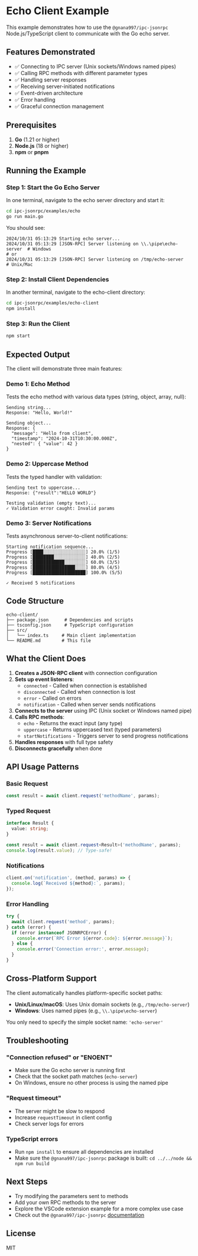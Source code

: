 # Echo Client Example

This example demonstrates how to use the `@gnana997/ipc-jsonrpc` Node.js/TypeScript client to communicate with the Go echo server.

## Features Demonstrated

- ✅ Connecting to IPC server (Unix sockets/Windows named pipes)
- ✅ Calling RPC methods with different parameter types
- ✅ Handling server responses
- ✅ Receiving server-initiated notifications
- ✅ Event-driven architecture
- ✅ Error handling
- ✅ Graceful connection management

## Prerequisites

1. **Go** (1.21 or higher)
2. **Node.js** (18 or higher)
3. **npm** or **pnpm**

## Running the Example

### Step 1: Start the Go Echo Server

In one terminal, navigate to the echo server directory and start it:

```bash
cd ipc-jsonrpc/examples/echo
go run main.go
```

You should see:
```
2024/10/31 05:13:29 Starting echo server...
2024/10/31 05:13:29 [JSON-RPC] Server listening on \\.\pipe\echo-server  # Windows
# or
2024/10/31 05:13:29 [JSON-RPC] Server listening on /tmp/echo-server       # Unix/Mac
```

### Step 2: Install Client Dependencies

In another terminal, navigate to the echo-client directory:

```bash
cd ipc-jsonrpc/examples/echo-client
npm install
```

### Step 3: Run the Client

```bash
npm start
```

## Expected Output

The client will demonstrate three main features:

### Demo 1: Echo Method
Tests the echo method with various data types (string, object, array, null):
```
Sending string...
Response: "Hello, World!"

Sending object...
Response: {
  "message": "Hello from client",
  "timestamp": "2024-10-31T10:30:00.000Z",
  "nested": { "value": 42 }
}
```

### Demo 2: Uppercase Method
Tests the typed handler with validation:
```
Sending text to uppercase...
Response: {"result":"HELLO WORLD"}

Testing validation (empty text)...
✓ Validation error caught: Invalid params
```

### Demo 3: Server Notifications
Tests asynchronous server-to-client notifications:
```
Starting notification sequence...
Progress [████░░░░░░░░░░░░░░░░] 20.0% (1/5)
Progress [████████░░░░░░░░░░░░] 40.0% (2/5)
Progress [████████████░░░░░░░░] 60.0% (3/5)
Progress [████████████████░░░░] 80.0% (4/5)
Progress [████████████████████] 100.0% (5/5)

✓ Received 5 notifications
```

## Code Structure

```
echo-client/
├── package.json      # Dependencies and scripts
├── tsconfig.json     # TypeScript configuration
├── src/
│   └── index.ts     # Main client implementation
└── README.md        # This file
```

## What the Client Does

1. **Creates a JSON-RPC client** with connection configuration
2. **Sets up event listeners**:
   - `connected` - Called when connection is established
   - `disconnected` - Called when connection is lost
   - `error` - Called on errors
   - `notification` - Called when server sends notifications
3. **Connects to the server** using IPC (Unix socket or Windows named pipe)
4. **Calls RPC methods**:
   - `echo` - Returns the exact input (any type)
   - `uppercase` - Returns uppercased text (typed parameters)
   - `startNotifications` - Triggers server to send progress notifications
5. **Handles responses** with full type safety
6. **Disconnects gracefully** when done

## API Usage Patterns

### Basic Request
```typescript
const result = await client.request('methodName', params);
```

### Typed Request
```typescript
interface Result {
  value: string;
}

const result = await client.request<Result>('methodName', params);
console.log(result.value); // Type-safe!
```

### Notifications
```typescript
client.on('notification', (method, params) => {
  console.log(`Received ${method}:`, params);
});
```

### Error Handling
```typescript
try {
  await client.request('method', params);
} catch (error) {
  if (error instanceof JSONRPCError) {
    console.error(`RPC Error ${error.code}: ${error.message}`);
  } else {
    console.error('Connection error:', error.message);
  }
}
```

## Cross-Platform Support

The client automatically handles platform-specific socket paths:

- **Unix/Linux/macOS**: Uses Unix domain sockets (e.g., `/tmp/echo-server`)
- **Windows**: Uses named pipes (e.g., `\\.\pipe\echo-server`)

You only need to specify the simple socket name: `'echo-server'`

## Troubleshooting

### "Connection refused" or "ENOENT"
- Make sure the Go echo server is running first
- Check that the socket path matches (`echo-server`)
- On Windows, ensure no other process is using the named pipe

### "Request timeout"
- The server might be slow to respond
- Increase `requestTimeout` in client config
- Check server logs for errors

### TypeScript errors
- Run `npm install` to ensure all dependencies are installed
- Make sure the `@gnana997/ipc-jsonrpc` package is built: `cd ../../node && npm run build`

## Next Steps

- Try modifying the parameters sent to methods
- Add your own RPC methods to the server
- Explore the VSCode extension example for a more complex use case
- Check out the `@gnana997/ipc-jsonrpc` [documentation](../../node/README.md)

## License

MIT

